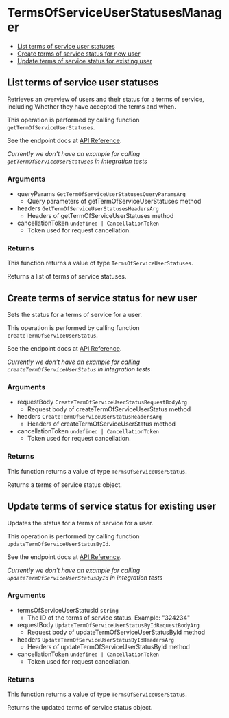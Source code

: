 # TermsOfServiceUserStatusesManager

- [List terms of service user statuses](#list-terms-of-service-user-statuses)
- [Create terms of service status for new user](#create-terms-of-service-status-for-new-user)
- [Update terms of service status for existing user](#update-terms-of-service-status-for-existing-user)

## List terms of service user statuses

Retrieves an overview of users and their status for a
terms of service, including Whether they have accepted
the terms and when.

This operation is performed by calling function `getTermOfServiceUserStatuses`.

See the endpoint docs at
[API Reference](https://developer.box.com/reference/get-terms-of-service-user-statuses/).

_Currently we don't have an example for calling `getTermOfServiceUserStatuses` in integration tests_

### Arguments

- queryParams `GetTermOfServiceUserStatusesQueryParamsArg`
  - Query parameters of getTermOfServiceUserStatuses method
- headers `GetTermOfServiceUserStatusesHeadersArg`
  - Headers of getTermOfServiceUserStatuses method
- cancellationToken `undefined | CancellationToken`
  - Token used for request cancellation.

### Returns

This function returns a value of type `TermsOfServiceUserStatuses`.

Returns a list of terms of service statuses.

## Create terms of service status for new user

Sets the status for a terms of service for a user.

This operation is performed by calling function `createTermOfServiceUserStatus`.

See the endpoint docs at
[API Reference](https://developer.box.com/reference/post-terms-of-service-user-statuses/).

_Currently we don't have an example for calling `createTermOfServiceUserStatus` in integration tests_

### Arguments

- requestBody `CreateTermOfServiceUserStatusRequestBodyArg`
  - Request body of createTermOfServiceUserStatus method
- headers `CreateTermOfServiceUserStatusHeadersArg`
  - Headers of createTermOfServiceUserStatus method
- cancellationToken `undefined | CancellationToken`
  - Token used for request cancellation.

### Returns

This function returns a value of type `TermsOfServiceUserStatus`.

Returns a terms of service status object.

## Update terms of service status for existing user

Updates the status for a terms of service for a user.

This operation is performed by calling function `updateTermOfServiceUserStatusById`.

See the endpoint docs at
[API Reference](https://developer.box.com/reference/put-terms-of-service-user-statuses-id/).

_Currently we don't have an example for calling `updateTermOfServiceUserStatusById` in integration tests_

### Arguments

- termsOfServiceUserStatusId `string`
  - The ID of the terms of service status. Example: "324234"
- requestBody `UpdateTermOfServiceUserStatusByIdRequestBodyArg`
  - Request body of updateTermOfServiceUserStatusById method
- headers `UpdateTermOfServiceUserStatusByIdHeadersArg`
  - Headers of updateTermOfServiceUserStatusById method
- cancellationToken `undefined | CancellationToken`
  - Token used for request cancellation.

### Returns

This function returns a value of type `TermsOfServiceUserStatus`.

Returns the updated terms of service status object.
